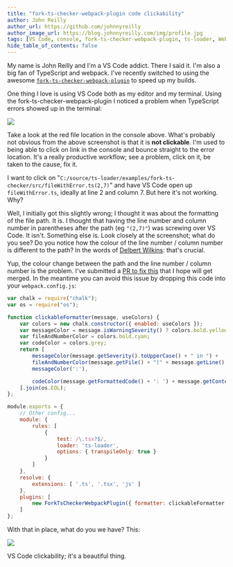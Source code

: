 ```yaml
---
title: "fork-ts-checker-webpack-plugin code clickability"
author: John Reilly
author_url: https://github.com/johnnyreilly
author_image_url: https://blog.johnnyreilly.com/img/profile.jpg
tags: [VS Code, console, fork-ts-checker-webpack-plugin, ts-loader, Webpack]
hide_table_of_contents: false
---
```

My name is John Reilly and I'm a VS Code addict. There I said it. I'm also a big fan of TypeScript and webpack. I've recently switched to using the awesome [`fork-ts-checker-webpack-plugin`](https://www.npmjs.com/package/fork-ts-checker-webpack-plugin) to speed up my builds.

 One thing I love is using VS Code both as my editor and my terminal. Using the fork-ts-checker-webpack-plugin I noticed a problem when TypeScript errors showed up in the terminal:

![](../static/blog/2017-09-12-fork-ts-checker-webpack-plugin-code/Screenshot%2B2017-09-12%2B06.12.25.png)

Take a look at the red file location in the console above. What's probably not obvious from the above screenshot is that it is **not clickable**. I'm used to being able to click on link in the console and bounce straight to the error location. It's a really productive workflow; see a problem, click on it, be taken to the cause, fix it.

I want to click on "`C:/source/ts-loader/examples/fork-ts-checker/src/fileWithError.ts(2,7)`" and have VS Code open up `fileWithError.ts`, ideally at line 2 and column 7. But here it's not working. Why?

Well, I initially got this slightly wrong; I thought it was about the formatting of the file path. It is. I thought that having the line number and column number in parentheses after the path (eg `"(2,7)"`) was screwing over VS Code. It isn't. Something else is. Look closely at the screenshot; what do you see? Do you notice how the colour of the line number / column number is different to the path? In the words of [Delbert Wilkins](https://youtu.be/281jMxOvP5k): that's crucial.

Yup, the colour change between the path and the line number / column number is the problem. I've submitted a [PR to fix this](https://github.com/Realytics/fork-ts-checker-webpack-plugin/pull/48) that I hope will get merged. In the meantime you can avoid this issue by dropping this code into your `webpack.config.js`:

```js
var chalk = require("chalk");
var os = require("os");

function clickableFormatter(message, useColors) {
    var colors = new chalk.constructor({ enabled: useColors });
    var messageColor = message.isWarningSeverity() ? colors.bold.yellow : colors.bold.red;
    var fileAndNumberColor = colors.bold.cyan;
    var codeColor = colors.grey;
    return [
        messageColor(message.getSeverity().toUpperCase() + " in ") +
        fileAndNumberColor(message.getFile() + "(" + message.getLine() + "," + message.getCharacter() + ")") +
        messageColor(':'),

        codeColor(message.getFormattedCode() + ': ') + message.getContent()
    ].join(os.EOL);
};

module.exports = {
    // Other config...
    module: {
        rules: [
            {
                test: /\.tsx?$/,
                loader: 'ts-loader',
                options: { transpileOnly: true }
            }
        ]
    },
    resolve: {
        extensions: [ '.ts', '.tsx', 'js' ]
    },
    plugins: [
        new ForkTsCheckerWebpackPlugin({ formatter: clickableFormatter }) // Here we get our clickability back
    ]
};
```

With that in place, what do you we have? This:

![](../static/blog/2017-09-12-fork-ts-checker-webpack-plugin-code/Screenshot%2B2017-09-12%2B06.35.48.png)

VS Code clickability; it's a beautiful thing.


